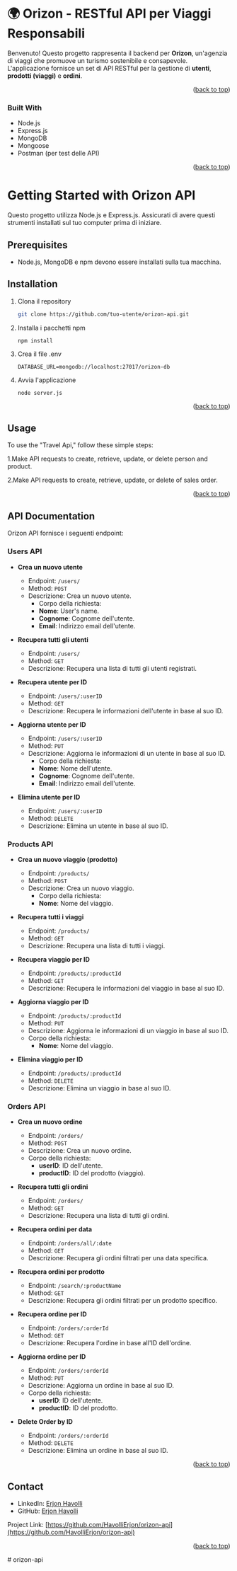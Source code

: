 # 🌍 Orizon - RESTful API per Viaggi Responsabili

Benvenuto! Questo progetto rappresenta il backend per **Orizon**, un'agenzia di viaggi che promuove un turismo sostenibile e consapevole. L'applicazione fornisce un set di API RESTful per la gestione di **utenti**, **prodotti (viaggi)** e **ordini**.

<p align="right">(<a href="#readme-top">back to top</a>)</p>

### Built With

- Node.js
- Express.js
- MongoDB
- Mongoose
- Postman (per test delle API)

<p align="right">(<a href="#readme-top">back to top</a>)</p>

# Getting Started with Orizon API

Questo progetto utilizza Node.js e Express.js. Assicurati di avere questi strumenti installati sul tuo computer prima di iniziare.

## Prerequisites

- Node.js, MongoDB e npm devono essere installati sulla tua macchina.

## Installation

1. Clona il repository

   ```sh
   git clone https://github.com/tuo-utente/orizon-api.git

2. Installa i pacchetti npm

   ```
   npm install
   ```

3. Crea il file .env

   ```
   DATABASE_URL=mongodb://localhost:27017/orizon-db

   ```

4. Avvia l'applicazione
   ```
   node server.js
   ```
      <p align="right">(<a href="#readme-top">back to top</a>)</p>


## Usage

To use the "Travel Api," follow these simple steps:

1.Make API requests to create, retrieve, update, or delete person and product.

2.Make API requests to create, retrieve, update, or delete of sales order.

<p align="right">(<a href="#readme-top">back to top</a>)</p>


## API Documentation

Orizon API fornisce i seguenti endpoint:

### Users API
- **Crea un nuovo utente**

  - Endpoint: `/users/`
  - Method: `POST`
  - Descrizione: Crea un nuovo utente.
    - Corpo della richiesta:
    - **Nome**: User's name.
    - **Cognome**: Cognome dell'utente.
    - **Email**:  Indirizzo email dell'utente.

- **Recupera tutti gli utenti**

  - Endpoint: `/users/`
  - Method: `GET`
  - Descrizione: Recupera una lista di tutti gli utenti registrati.

- **Recupera utente per ID**

  - Endpoint: `/users/:userID`
  - Method: `GET`
  - Descrizione: Recupera le informazioni dell'utente in base al suo ID.

- **Aggiorna utente per ID**

  - Endpoint: `/users/:userID`
  - Method: `PUT`
  - Descrizione: Aggiorna le informazioni di un utente in base al suo ID.
    - Corpo della richiesta:
    - **Nome**: Nome dell'utente.
    - **Cognome**: Cognome dell'utente.
    - **Email**: Indirizzo email dell'utente.

- **Elimina utente per ID**
  - Endpoint: `/users/:userID`
  - Method: `DELETE`
  - Descrizione: Elimina un utente in base al suo ID.

### Products API

- **Crea un nuovo viaggio (prodotto)**

  - Endpoint: `/products/`
  - Method: `POST`
  - Descrizione: Crea un nuovo viaggio.
    - Corpo della richiesta:
    - **Nome**: Nome del viaggio.

- **Recupera tutti i viaggi**

  - Endpoint: `/products/`
  - Method: `GET`
  - Descrizione: Recupera una lista di tutti i viaggi.

- **Recupera viaggio per ID**

  - Endpoint: `/products/:productId`
  - Method: `GET`
  - Descrizione: Recupera le informazioni del viaggio in base al suo ID.

- **Aggiorna viaggio per ID**

  - Endpoint: `/products/:productId`
  - Method: `PUT`
  - Descrizione: Aggiorna le informazioni di un viaggio in base al suo ID.
  - Corpo della richiesta:
    - **Nome**: Nome del viaggio.

- **Elimina viaggio per ID**
  - Endpoint: `/products/:productId`
  - Method: `DELETE`
  - Descrizione: Elimina un viaggio in base al suo ID.

### Orders API

- **Crea un nuovo ordine**

  - Endpoint: `/orders/`
  - Method: `POST`
  - Descrizione: Crea un nuovo ordine.
  - Corpo della richiesta:
    - **userID**: ID dell'utente.
    - **productID**: ID del prodotto (viaggio).

- **Recupera tutti gli ordini**

  - Endpoint: `/orders/`
  - Method: `GET`
  - Descrizione: Recupera una lista di tutti gli ordini.

- **Recupera ordini per data**

  - Endpoint: `/orders/all/:date`
  - Method: `GET`
  - Descrizione: Recupera gli ordini filtrati per una data specifica.

- **Recupera ordini per prodotto**

  - Endpoint: `/search/:productName`
  - Method: `GET`
  - Descrizione: Recupera gli ordini filtrati per un prodotto specifico.

- **Recupera ordine per ID**

  - Endpoint: `/orders/:orderId`
  - Method: `GET`
  - Descrizione: Recupera l'ordine in base all'ID dell'ordine.

- **Aggiorna ordine per ID**

  - Endpoint: `/orders/:orderId`
  - Method: `PUT`
  - Descrizione: Aggiorna un ordine in base al suo ID.
  - Corpo della richiesta:
    - **userID**: ID dell'utente.
    - **productID**:  ID del prodotto.

- **Delete Order by ID**
  - Endpoint: `/orders/:orderId`
  - Method: `DELETE`
  - Descrizione: Elimina un ordine in base al suo ID.

<p align="right">(<a href="#readme-top">back to top</a>)</p>


## Contact

- LinkedIn: [Erjon Havolli](https://www.linkedin.com/in/erjon-havolli/)
- GitHub: [Erjon Havolli](https://github.com/HavolliErjon)

Project Link: [https://github.com/HavolliErjon/orizon-api](https://github.com/HavolliErjon/orizon-api)   

<p align="right">(<a href="#readme-top">back to top</a>)</p>
#   o r i z o n - a p i 
 
 
